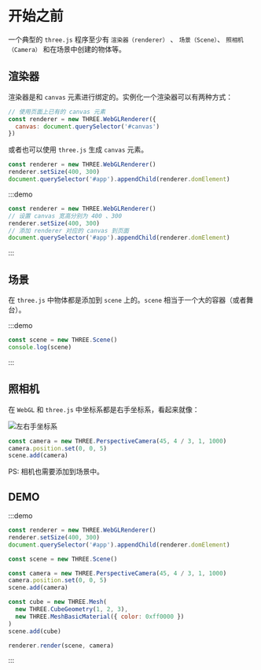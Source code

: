 # 开始之前

一个典型的 `three.js` 程序至少有 `渲染器（renderer）` 、 `场景（Scene）`、 `照相机（Camera）` 和在场景中创建的物体等。

## 渲染器

渲染器是和 `canvas` 元素进行绑定的。实例化一个渲染器可以有两种方式：

```javascript
// 使用页面上已有的 canvas 元素
const renderer = new THREE.WebGLRenderer({
  canvas: document.querySelector('#canvas')
})
```

或者也可以使用 `three.js` 生成 `canvas` 元素。

```javascript
const renderer = new THREE.WebGLRenderer()
renderer.setSize(400, 300)
document.querySelector('#app').appendChild(renderer.domElement)
```

:::demo

```javascript
const renderer = new THREE.WebGLRenderer()
// 设置 canvas 宽高分别为 400 、300
renderer.setSize(400, 300)
// 添加 renderer 对应的 canvas 到页面
document.querySelector('#app').appendChild(renderer.domElement)
```

:::

## 场景

在 `three.js` 中物体都是添加到 `scene` 上的。`scene` 相当于一个大的容器（或者舞台）。

:::demo

```javascript
const scene = new THREE.Scene()
console.log(scene)
```

:::

## 照相机

在 `WebGL` 和 `three.js` 中坐标系都是右手坐标系，看起来就像：

![左右手坐标系](https://p5.ssl.qhimg.com/t012cf9ff02e5927c02.jpg)

```javascript
const camera = new THREE.PerspectiveCamera(45, 4 / 3, 1, 1000)
camera.position.set(0, 0, 5)
scene.add(camera)
```

PS: 相机也需要添加到场景中。

## DEMO

:::demo

```javascript
const renderer = new THREE.WebGLRenderer()
renderer.setSize(400, 300)
document.querySelector('#app').appendChild(renderer.domElement)

const scene = new THREE.Scene()

const camera = new THREE.PerspectiveCamera(45, 4 / 3, 1, 1000)
camera.position.set(0, 0, 5)
scene.add(camera)

const cube = new THREE.Mesh(
  new THREE.CubeGeometry(1, 2, 3),
  new THREE.MeshBasicMaterial({ color: 0xff0000 })
)
scene.add(cube)

renderer.render(scene, camera)
```

:::
